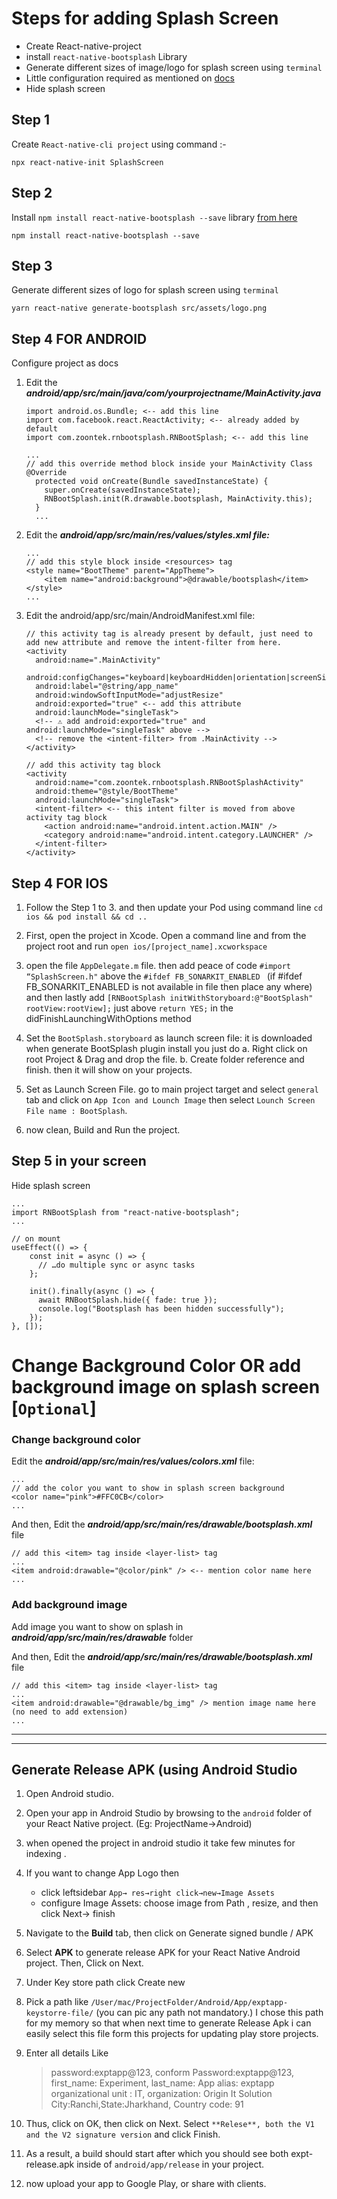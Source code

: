 # Steps for adding **Splash Screen**

- Create React-native-project
- install `react-native-bootsplash` Library
- Generate different sizes of image/logo for splash screen using `terminal`
- Little configuration required as mentioned on [docs](https://www.npmjs.com/package/react-native-bootsplash)
- Hide splash screen

## Step 1

Create `React-native-cli project` using command :-

```
npx react-native-init SplashScreen
```

## Step 2

Install `npm install react-native-bootsplash --save` library [from here](https://www.npmjs.com/package/react-native-bootsplash)

```
npm install react-native-bootsplash --save
```

## Step 3

Generate different sizes of logo for splash screen using `terminal`

```
yarn react-native generate-bootsplash src/assets/logo.png
```

## Step 4 FOR ANDROID

Configure project as docs

1.  Edit the **_android/app/src/main/java/com/yourprojectname/MainActivity.java_**

    ```
    import android.os.Bundle; <-- add this line
    import com.facebook.react.ReactActivity; <-- already added by default
    import com.zoontek.rnbootsplash.RNBootSplash; <-- add this line
    ```

    ```
    ...
    // add this override method block inside your MainActivity Class
    @Override
      protected void onCreate(Bundle savedInstanceState) {
        super.onCreate(savedInstanceState);
        RNBootSplash.init(R.drawable.bootsplash, MainActivity.this);
      }
      ...
    ```

2.  Edit the **_android/app/src/main/res/values/styles.xml file:_**

    ```
    ...
    // add this style block inside <resources> tag
    <style name="BootTheme" parent="AppTheme">
        <item name="android:background">@drawable/bootsplash</item>
    </style>
    ...
    ```

3.  Edit the android/app/src/main/AndroidManifest.xml file:

    ```
    // this activity tag is already present by default, just need to add new attribute and remove the intent-filter from here.
    <activity
      android:name=".MainActivity"
      android:configChanges="keyboard|keyboardHidden|orientation|screenSize|uiMode"
      android:label="@string/app_name"
      android:windowSoftInputMode="adjustResize"
      android:exported="true" <-- add this attribute
      android:launchMode="singleTask">
      <!-- ⚠️ add android:exported="true" and android:launchMode="singleTask" above -->
      <!-- remove the <intent-filter> from .MainActivity -->
    </activity>

    // add this activity tag block
    <activity
      android:name="com.zoontek.rnbootsplash.RNBootSplashActivity"
      android:theme="@style/BootTheme"
      android:launchMode="singleTask">
      <intent-filter> <-- this intent filter is moved from above activity tag block
        <action android:name="android.intent.action.MAIN" />
        <category android:name="android.intent.category.LAUNCHER" />
      </intent-filter>
    </activity>
    ```

## Step 4 FOR IOS

1. Follow the Step 1 to 3. and then update your Pod using command line `cd ios && pod install && cd ..`

2. First, open the project in Xcode. Open a command line and from the project root and run
   `open ios/[project_name].xcworkspace`

3. open the file `AppDelegate.m` file. then add peace of code `#import “SplashScreen.h"` above the `#ifdef FB_SONARKIT_ENABLED ` (if #ifdef FB_SONARKIT_ENABLED is not available in file then place any where) and then lastly add `[RNBootSplash initWithStoryboard:@"BootSplash" rootView:rootView];` just above `return YES;` in the didFinishLaunchingWithOptions method

4. Set the `BootSplash.storyboard` as launch screen file: it is downloaded when generate BootSplash plugin install you just do
   a. Right click on root Project & Drag and drop the file.
   b. Create folder reference and finish. then it will show on your projects.

5. Set as Launch Screen File. go to main project target and select `general` tab and click on `App Icon and Lounch Image` then select `Lounch Screen File name : BootSplash`.

6. now clean, Build and Run the project.

## Step 5 in your screen

Hide splash screen

```
...
import RNBootSplash from "react-native-bootsplash";
...

// on mount
useEffect(() => {
    const init = async () => {
      // …do multiple sync or async tasks
    };

    init().finally(async () => {
      await RNBootSplash.hide({ fade: true });
      console.log("Bootsplash has been hidden successfully");
    });
}, []);
```

# Change Background Color OR add background image on splash screen [`Optional`]

### Change background color

Edit the **_android/app/src/main/res/values/colors.xml_** file:

```
...
// add the color you want to show in splash screen background
<color name="pink">#FFC0CB</color>
...
```

And then,
Edit the **_android/app/src/main/res/drawable/bootsplash.xml_** file

```
// add this <item> tag inside <layer-list> tag
...
<item android:drawable="@color/pink" /> <-- mention color name here
...
```

### Add background image

Add image you want to show on splash in **_android/app/src/main/res/drawable_** folder

And then,
Edit the **_android/app/src/main/res/drawable/bootsplash.xml_** file

```
// add this <item> tag inside <layer-list> tag
...
<item android:drawable="@drawable/bg_img" /> mention image name here (no need to add extension)
...
```

---

---

## Generate Release APK (using Android Studio

1. Open Android studio.

2. Open your app in Android Studio by browsing to the `android` folder of your React Native project. (Eg: ProjectName→Android)

3. when opened the project in android studio it take few minutes for indexing .

4. If you want to change App Logo then

   - click leftsidebar `App→ res→right click→new→Image Assets`
   - configure Image Assets: choose image from Path , resize, and then click Next→ finish

5. Navigate to the **Build** tab, then click on Generate signed bundle / APK

6. Select **APK** to generate release APK for your React Native Android project. Then, Click on Next.

7. Under Key store path click Create new

8. Pick a path like `/User/mac/ProjectFolder/Android/App/exptapp-keystorre-file/` (you can pic any path not mandatory.) I chose this path for my memory so that when next time to generate Release Apk i can easily select this file form this projects for updating play store projects.

9. Enter all details Like

   > password:exptapp@123, conform Password:exptapp@123,
   > first_name: Experiment, last_name: App
   > alias: exptapp
   > organizational unit : IT, organization: Origin It Solution
   > City:Ranchi,State:Jharkhand, Country code: 91

10. Thus, click on OK, then click on Next. Select `**Relese**, both the V1 and the V2 signature version` and click Finish.

11. As a result, a build should start after which you should see both expt-release.apk inside of `android/app/release` in your project.

12. now upload your app to Google Play, or share with clients.

